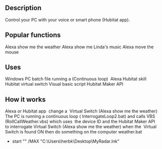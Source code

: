 ## Description
Control your PC with your voice or smart phone (Hubitat app). 

## Popular functions
Alexa show me the weather
Alexa show me Linda's music
Alexa move the mouse

## Uses
Windows PC batch file running a (Continuous loop) 
Alexa Hubitat skill 
Hubitat virtual switch
Visual basic script 
Hubitat Maker API

## How it works
Alexa or Hubitat app  change a  Virtual Switch (Alexa show me the weather)
The PC is running a continuous loop ( InterrogateLoop2.bat)
and calls VBS (RollCallWeather.vbs)
which uses  the device ID and the Hubitat Maker API to interrogate Virtual Switch (Alexa show me the weather)
when the  Virtual Switch is found ON then do something on the computer
weather.bat
- start "" /MAX "C:\Users\herbk\Desktop\MyRadar.lnk"
